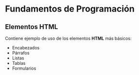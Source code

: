 # Fundamentos de Programación

## Elementos HTML
Contiene ejemplo de uso de los elementos **HTML** más básicos:

- Encabezados
- Párrafos
- Listas
- Tablas
- Formularios